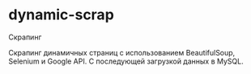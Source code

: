 # dynamic-scrap
Скрапинг

Скрапинг динамичных страниц с использованием BeautifulSoup, Selenium и Google API. 
С последующей загрузкой данных в MySQL.
